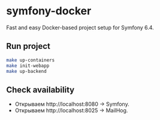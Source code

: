# symfony-docker

Fast and easy Docker-based project setup for Symfony 6.4.


## Run project

```bash
make up-containers
make init-webapp
make up-backend
```

## Check availability

- Открываем http://localhost:8080 → Symfony.
- Открываем http://localhost:8025 → MailHog.